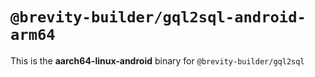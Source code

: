 # `@brevity-builder/gql2sql-android-arm64`

This is the **aarch64-linux-android** binary for `@brevity-builder/gql2sql`
